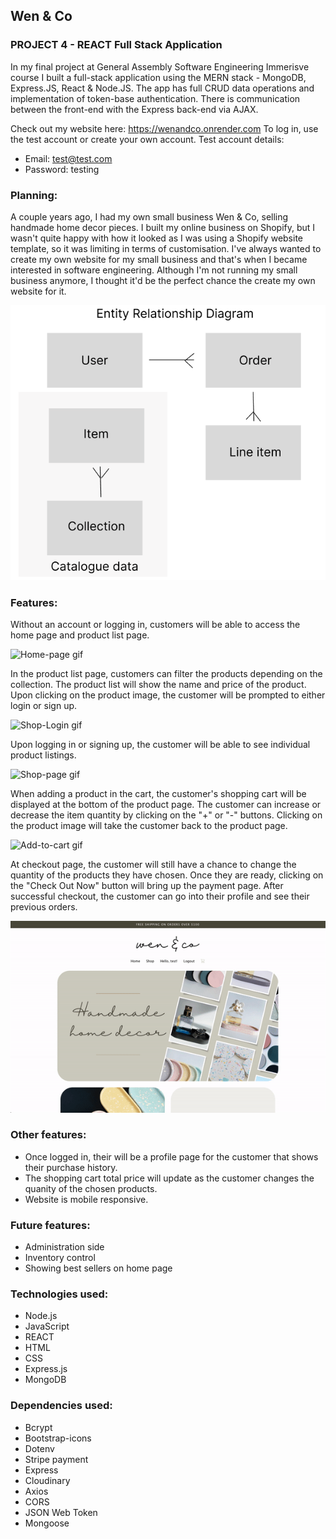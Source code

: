 ## Wen & Co

### PROJECT 4 - REACT Full Stack Application 

In my final project at General Assembly Software Engineering Immerisve course I built a full-stack application using the MERN stack - MongoDB, Express.JS, React & Node.JS. The app has full CRUD data operations and implementation of token-base authentication. There is communication between the front-end with the Express back-end via AJAX. 

Check out my website here: https://wenandco.onrender.com
To log in, use the test account or create your own account. 
Test account details: 
- Email: test@test.com
- Password: testing

### Planning: 
A couple years ago, I had my own small business Wen & Co, selling handmade home decor pieces. I built my online business on Shopify, but I wasn't quite happy with how it looked as I was using a Shopify website template, so it was limiting in terms of customisation. I've always wanted to create my own website for my small business and that's when I became interested in software engineering. Although I'm not running my small business anymore, I thought it'd be the perfect chance the create my own website for it. 

![ERD image](./public/ERD.png)

### Features: 
Without an account or logging in, customers will be able to access the home page and product list page. 

![Home-page gif](./public/Home.gif)

In the product list page, customers can filter the products depending on the collection. The product list will show the name and price of the product. Upon clicking on the product image, the customer will be prompted to either login or sign up. 

![Shop-Login gif](./public/Shop-Login.gif)

Upon logging in or signing up, the customer will be able to see individual product listings.

![Shop-page gif](./public/Shop-page.gif)

When adding a product in the cart, the customer's shopping cart will be displayed at the bottom of the product page. The customer can increase or decrease the item quantity by clicking on the "+" or "-" buttons. Clicking on the product image will take the customer back to the product page. 

![Add-to-cart gif](./public/Add-to-cart.gif)

At checkout page, the customer will still have a chance to change the quantity of the products they have chosen. Once they are ready, clicking on the "Check Out Now" button will bring up the payment page. After successful checkout, the customer can go into their profile and see their previous orders. 

![Checkout gif](./public/Checkout.gif)

### Other features: 
- Once logged in, their will be a profile page for the customer that shows their purchase history. 
- The shopping cart total price will update as the customer changes the quanity of the chosen products. 
- Website is mobile responsive. 

### Future features: 
- Administration side 
- Inventory control 
- Showing best sellers on home page 

### Technologies used:
- Node.js 
- JavaScript
- REACT
- HTML
- CSS
- Express.js
- MongoDB 

### Dependencies used:
- Bcrypt
- Bootstrap-icons
- Dotenv
- Stripe payment
- Express
- Cloudinary
- Axios 
- CORS
- JSON Web Token
- Mongoose

